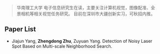 
> 华南理工大学 电子信息研究生在读，主要关注计算机视觉，图像配准、全景相机等相关视觉任务研究。
> 目前在深圳市大疆创新实习，可秋招内推。

## Paper List

* Jiajun Yang, **Zhengdong Zhu**, Zuyuan Yang. Detection of Noisy Laser Spot Based on Multi-scale Neighborhood Search.






